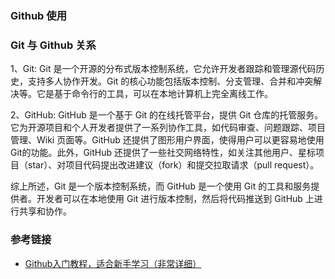 ### Github 使用
#### 

### Git 与 Github 关系
1、Git: Git 是一个开源的分布式版本控制系统，它允许开发者跟踪和管理源代码历史，支持多人协作开发。Git 的核心功能包括版本控制、分支管理、合并和冲突解决等。它是基于命令行的工具，可以在本地计算机上完全离线工作。

2、GitHub: GitHub 是一个基于 Git 的在线托管平台，提供 Git 仓库的托管服务。它为开源项目和个人开发者提供了一系列协作工具，如代码审查、问题跟踪、项目管理、Wiki 页面等。GitHub 还提供了图形用户界面，使得用户可以更容易地使用Git的功能。此外，GitHub 还提供了一些社交网络特性，如关注其他用户、星标项目（star）、对项目代码提出改进建议（fork）和提交拉取请求（pull request）。

综上所述，Git 是一个版本控制系统，而 GitHub 是一个使用 Git 的工具和服务提供者。开发者可以在本地使用 Git 进行版本控制，然后将代码推送到 GitHub 上进行共享和协作。



### 参考链接
- [Github入门教程，适合新手学习（非常详细）](https://blog.csdn.net/black_sneak/article/details/139600633)